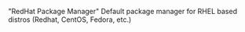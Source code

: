 "RedHat Package Manager"
Default package manager for RHEL based distros (Redhat, CentOS, Fedora, etc.)